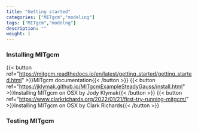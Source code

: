 ```yaml
---
title: "Getting started"
categories: ["MITgcm","modeling"]
tags: ["MITgcm","modelng"]
description: ""
weight: 1
---
```


### Installing MITgcm
{{< button ref="https://mitgcm.readthedocs.io/en/latest/getting_started/getting_started.html" >}}MITgcm documentation{{< /button >}}
{{< button ref="https://jklymak.github.io/MITgcmExampleSteadyGauss/install.html" >}}Installing MITgcm on OSX by Jody Klymak{{< /button >}}
{{< button ref="https://www.clarkrichards.org/2022/01/21/first-try-running-mitgcm/" >}}Installing MITgcm on OSX by Clark Richards{{< /button >}}

### Testing MITgcm